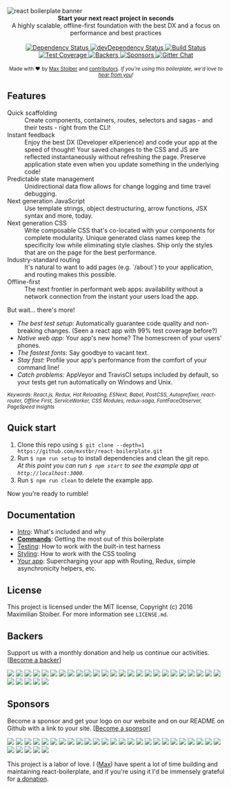 <img src="https://raw.githubusercontent.com/mxstbr/react-boilerplate-brand/master/assets/banner-metal.jpg" alt="react boilerplate banner" align="center" />

<br />

<div align="center"><strong>Start your next react project in seconds</strong></div>
<div align="center">A highly scalable, offline-first foundation with the best DX and a focus on performance and best practices</div>

<br />

<div align="center">
  <!-- Dependency Status -->
  <a href="https://david-dm.org/mxstbr/react-boilerplate">
    <img src="https://david-dm.org/mxstbr/react-boilerplate.svg" alt="Dependency Status" />
  </a>
  <!-- devDependency Status -->
  <a href="https://david-dm.org/mxstbr/react-boilerplate#info=devDependencies">
    <img src="https://david-dm.org/mxstbr/react-boilerplate/dev-status.svg" alt="devDependency Status" />
  </a>
  <!-- Build Status -->
  <a href="https://travis-ci.org/mxstbr/react-boilerplate">
    <img src="https://travis-ci.org/mxstbr/react-boilerplate.svg" alt="Build Status" />
  </a>
  <!-- Test Coverage -->
  <a href="https://coveralls.io/r/mxstbr/react-boilerplate">
    <img src="https://coveralls.io/repos/github/mxstbr/react-boilerplate/badge.svg" alt="Test Coverage" />
  </a>
    <!-- Backers -->
  <a href="#backers">
    <img src="https://opencollective.com/react-boilerplate/backers/badge.svg" alt="Backers" />
  </a>
      <!-- Sponsors -->
  <a href="#sponsors">
    <img src="https://opencollective.com/react-boilerplate/sponsors/badge.svg" alt="Sponsors" />
  </a>
  <!-- Gitter -->
  <a href="https://gitter.im/mxstbr/react-boilerplate">
    <img src="https://camo.githubusercontent.com/54dc79dc7da6b76b17bc8013342da9b4266d993c/68747470733a2f2f6261646765732e6769747465722e696d2f6d78737462722f72656163742d626f696c6572706c6174652e737667" alt="Gitter Chat" />
  </a>
</div>

<br />

<div align="center">
  <sub>Made with ❤︎ by <a href="https://twitter.com/mxstbr">Max Stoiber</a> and <a href="https://github.com/mxstbr/react-boilerplate/graphs/contributors">contributors</a>. <i>If you're using this boilerplate, we'd love to <a href="https://github.com/mxstbr/react-boilerplate/issues/115">hear from you</a>!</i></sub>
</div>

## Features

<dl>
  <dt>Quick scaffolding</dt>
  <dd>Create components, containers, routes, selectors and sagas - and their tests - right from the CLI!</dd>

  <dt>Instant feedback</dt>
  <dd>Enjoy the best DX (Developer eXperience) and code your app at the speed of thought! Your saved changes to the CSS and JS are reflected instantaneously without refreshing the page. Preserve application state even when you update something in the underlying code!</dd>

  <dt>Predictable state management</dt>
  <dd>Unidirectional data flow allows for change logging and time travel debugging.</dd>

  <dt>Next generation JavaScript</dt>
  <dd>Use template strings, object destructuring, arrow functions, JSX syntax and more, today.</dd>

  <dt>Next generation CSS</dt>
  <dd>Write composable CSS that's co-located with your components for complete modularity. Unique generated class names keep the specificity low while eliminating style clashes. Ship only the styles that are on the page for the best performance.</dd>

  <dt>Industry-standard routing</dt>
  <dd>It's natural to want to add pages (e.g. `/about`) to your application, and routing makes this possible.</dd>

  <dt>Offline-first</dt>
  <dd>The next frontier in performant web apps: availability without a network connection from the instant your users load the app.</dd>
</dl>

But wait... there's more!

  - *The best test setup:* Automatically guarantee code quality and non-breaking
    changes. (Seen a react app with 99% test coverage before?)
  - *Native web app:* Your app's new home? The homescreen of your users' phones.
  - *The fastest fonts:* Say goodbye to vacant text.
  - *Stay fast*: Profile your app's performance from the comfort of your command
    line!
  - *Catch problems:* AppVeyor and TravisCI setups included by default, so your
    tests get run automatically on Windows and Unix.

<sub><i>Keywords: React.js, Redux, Hot Reloading, ESNext, Babel, PostCSS, Autoprefixer, react-router, Offline First, ServiceWorker, CSS Modules, redux-saga, FontFaceObserver, PageSpeed Insights</i></sub>

## Quick start

1. Clone this repo using `$ git clone --depth=1 https://github.com/mxstbr/react-boilerplate.git`
1. Run `$ npm run setup` to install dependencies and clean the git repo.<br />
   *At this point you can run `$ npm start` to see the example app at `http://localhost:3000`.*
1. Run `$ npm run clean` to delete the example app.

Now you're ready to rumble!

## Documentation

- [Intro](docs/general): What's included and why
- [**Commands**](docs/general/commands.md): Getting the most out of this boilerplate
- [Testing](docs/testing): How to work with the built-in test harness
- [Styling](docs/css): How to work with the CSS tooling
- [Your app](docs/js): Supercharging your app with Routing, Redux, simple
  asynchronicity helpers, etc.

## License

This project is licensed under the MIT license, Copyright (c) 2016 Maximilian
Stoiber. For more information see `LICENSE.md`.

## Backers

Support us with a monthly donation and help us continue our activities. [[Become a backer](https://opencollective.com/react-boilerplate#backer)]

<a href="https://opencollective.com/react-boilerplate/backer/0/website" target="_blank"><img src="https://opencollective.com/react-boilerplate/backer/0/avatar.svg"></a>
<a href="https://opencollective.com/react-boilerplate/backer/1/website" target="_blank"><img src="https://opencollective.com/react-boilerplate/backer/1/avatar.svg"></a>
<a href="https://opencollective.com/react-boilerplate/backer/2/website" target="_blank"><img src="https://opencollective.com/react-boilerplate/backer/2/avatar.svg"></a>
<a href="https://opencollective.com/react-boilerplate/backer/3/website" target="_blank"><img src="https://opencollective.com/react-boilerplate/backer/3/avatar.svg"></a>
<a href="https://opencollective.com/react-boilerplate/backer/4/website" target="_blank"><img src="https://opencollective.com/react-boilerplate/backer/4/avatar.svg"></a>
<a href="https://opencollective.com/react-boilerplate/backer/5/website" target="_blank"><img src="https://opencollective.com/react-boilerplate/backer/5/avatar.svg"></a>
<a href="https://opencollective.com/react-boilerplate/backer/6/website" target="_blank"><img src="https://opencollective.com/react-boilerplate/backer/6/avatar.svg"></a>
<a href="https://opencollective.com/react-boilerplate/backer/7/website" target="_blank"><img src="https://opencollective.com/react-boilerplate/backer/7/avatar.svg"></a>
<a href="https://opencollective.com/react-boilerplate/backer/8/website" target="_blank"><img src="https://opencollective.com/react-boilerplate/backer/8/avatar.svg"></a>
<a href="https://opencollective.com/react-boilerplate/backer/9/website" target="_blank"><img src="https://opencollective.com/react-boilerplate/backer/9/avatar.svg"></a>
<a href="https://opencollective.com/react-boilerplate/backer/10/website" target="_blank"><img src="https://opencollective.com/react-boilerplate/backer/10/avatar.svg"></a>
<a href="https://opencollective.com/react-boilerplate/backer/11/website" target="_blank"><img src="https://opencollective.com/react-boilerplate/backer/11/avatar.svg"></a>
<a href="https://opencollective.com/react-boilerplate/backer/12/website" target="_blank"><img src="https://opencollective.com/react-boilerplate/backer/12/avatar.svg"></a>
<a href="https://opencollective.com/react-boilerplate/backer/13/website" target="_blank"><img src="https://opencollective.com/react-boilerplate/backer/13/avatar.svg"></a>
<a href="https://opencollective.com/react-boilerplate/backer/14/website" target="_blank"><img src="https://opencollective.com/react-boilerplate/backer/14/avatar.svg"></a>
<a href="https://opencollective.com/react-boilerplate/backer/15/website" target="_blank"><img src="https://opencollective.com/react-boilerplate/backer/15/avatar.svg"></a>
<a href="https://opencollective.com/react-boilerplate/backer/16/website" target="_blank"><img src="https://opencollective.com/react-boilerplate/backer/16/avatar.svg"></a>
<a href="https://opencollective.com/react-boilerplate/backer/17/website" target="_blank"><img src="https://opencollective.com/react-boilerplate/backer/17/avatar.svg"></a>
<a href="https://opencollective.com/react-boilerplate/backer/18/website" target="_blank"><img src="https://opencollective.com/react-boilerplate/backer/18/avatar.svg"></a>
<a href="https://opencollective.com/react-boilerplate/backer/19/website" target="_blank"><img src="https://opencollective.com/react-boilerplate/backer/19/avatar.svg"></a>
<a href="https://opencollective.com/react-boilerplate/backer/20/website" target="_blank"><img src="https://opencollective.com/react-boilerplate/backer/20/avatar.svg"></a>
<a href="https://opencollective.com/react-boilerplate/backer/21/website" target="_blank"><img src="https://opencollective.com/react-boilerplate/backer/21/avatar.svg"></a>
<a href="https://opencollective.com/react-boilerplate/backer/22/website" target="_blank"><img src="https://opencollective.com/react-boilerplate/backer/22/avatar.svg"></a>
<a href="https://opencollective.com/react-boilerplate/backer/23/website" target="_blank"><img src="https://opencollective.com/react-boilerplate/backer/23/avatar.svg"></a>
<a href="https://opencollective.com/react-boilerplate/backer/24/website" target="_blank"><img src="https://opencollective.com/react-boilerplate/backer/24/avatar.svg"></a>
<a href="https://opencollective.com/react-boilerplate/backer/25/website" target="_blank"><img src="https://opencollective.com/react-boilerplate/backer/25/avatar.svg"></a>
<a href="https://opencollective.com/react-boilerplate/backer/26/website" target="_blank"><img src="https://opencollective.com/react-boilerplate/backer/26/avatar.svg"></a>
<a href="https://opencollective.com/react-boilerplate/backer/27/website" target="_blank"><img src="https://opencollective.com/react-boilerplate/backer/27/avatar.svg"></a>
<a href="https://opencollective.com/react-boilerplate/backer/28/website" target="_blank"><img src="https://opencollective.com/react-boilerplate/backer/28/avatar.svg"></a>
<a href="https://opencollective.com/react-boilerplate/backer/29/website" target="_blank"><img src="https://opencollective.com/react-boilerplate/backer/29/avatar.svg"></a>


## Sponsors

Become a sponsor and get your logo on our website  and on our README on Github with a link to your site. [[Become a sponsor](https://opencollective.com/react-boilerplate#sponsor)]

<a href="https://opencollective.com/react-boilerplate/sponsor/0/website" target="_blank"><img src="https://opencollective.com/react-boilerplate/sponsor/0/avatar.svg"></a>
<a href="https://opencollective.com/react-boilerplate/sponsor/1/website" target="_blank"><img src="https://opencollective.com/react-boilerplate/sponsor/1/avatar.svg"></a>
<a href="https://opencollective.com/react-boilerplate/sponsor/2/website" target="_blank"><img src="https://opencollective.com/react-boilerplate/sponsor/2/avatar.svg"></a>
<a href="https://opencollective.com/react-boilerplate/sponsor/3/website" target="_blank"><img src="https://opencollective.com/react-boilerplate/sponsor/3/avatar.svg"></a>
<a href="https://opencollective.com/react-boilerplate/sponsor/4/website" target="_blank"><img src="https://opencollective.com/react-boilerplate/sponsor/4/avatar.svg"></a>
<a href="https://opencollective.com/react-boilerplate/sponsor/5/website" target="_blank"><img src="https://opencollective.com/react-boilerplate/sponsor/5/avatar.svg"></a>
<a href="https://opencollective.com/react-boilerplate/sponsor/6/website" target="_blank"><img src="https://opencollective.com/react-boilerplate/sponsor/6/avatar.svg"></a>
<a href="https://opencollective.com/react-boilerplate/sponsor/7/website" target="_blank"><img src="https://opencollective.com/react-boilerplate/sponsor/7/avatar.svg"></a>
<a href="https://opencollective.com/react-boilerplate/sponsor/8/website" target="_blank"><img src="https://opencollective.com/react-boilerplate/sponsor/8/avatar.svg"></a>
<a href="https://opencollective.com/react-boilerplate/sponsor/9/website" target="_blank"><img src="https://opencollective.com/react-boilerplate/sponsor/9/avatar.svg"></a>
<a href="https://opencollective.com/react-boilerplate/sponsor/10/website" target="_blank"><img src="https://opencollective.com/react-boilerplate/sponsor/10/avatar.svg"></a>
<a href="https://opencollective.com/react-boilerplate/sponsor/11/website" target="_blank"><img src="https://opencollective.com/react-boilerplate/sponsor/11/avatar.svg"></a>
<a href="https://opencollective.com/react-boilerplate/sponsor/12/website" target="_blank"><img src="https://opencollective.com/react-boilerplate/sponsor/12/avatar.svg"></a>
<a href="https://opencollective.com/react-boilerplate/sponsor/13/website" target="_blank"><img src="https://opencollective.com/react-boilerplate/sponsor/13/avatar.svg"></a>
<a href="https://opencollective.com/react-boilerplate/sponsor/14/website" target="_blank"><img src="https://opencollective.com/react-boilerplate/sponsor/14/avatar.svg"></a>
<a href="https://opencollective.com/react-boilerplate/sponsor/15/website" target="_blank"><img src="https://opencollective.com/react-boilerplate/sponsor/15/avatar.svg"></a>
<a href="https://opencollective.com/react-boilerplate/sponsor/16/website" target="_blank"><img src="https://opencollective.com/react-boilerplate/sponsor/16/avatar.svg"></a>
<a href="https://opencollective.com/react-boilerplate/sponsor/17/website" target="_blank"><img src="https://opencollective.com/react-boilerplate/sponsor/17/avatar.svg"></a>
<a href="https://opencollective.com/react-boilerplate/sponsor/18/website" target="_blank"><img src="https://opencollective.com/react-boilerplate/sponsor/18/avatar.svg"></a>
<a href="https://opencollective.com/react-boilerplate/sponsor/19/website" target="_blank"><img src="https://opencollective.com/react-boilerplate/sponsor/19/avatar.svg"></a>
<a href="https://opencollective.com/react-boilerplate/sponsor/20/website" target="_blank"><img src="https://opencollective.com/react-boilerplate/sponsor/20/avatar.svg"></a>
<a href="https://opencollective.com/react-boilerplate/sponsor/21/website" target="_blank"><img src="https://opencollective.com/react-boilerplate/sponsor/21/avatar.svg"></a>
<a href="https://opencollective.com/react-boilerplate/sponsor/22/website" target="_blank"><img src="https://opencollective.com/react-boilerplate/sponsor/22/avatar.svg"></a>
<a href="https://opencollective.com/react-boilerplate/sponsor/23/website" target="_blank"><img src="https://opencollective.com/react-boilerplate/sponsor/23/avatar.svg"></a>
<a href="https://opencollective.com/react-boilerplate/sponsor/24/website" target="_blank"><img src="https://opencollective.com/react-boilerplate/sponsor/24/avatar.svg"></a>
<a href="https://opencollective.com/react-boilerplate/sponsor/25/website" target="_blank"><img src="https://opencollective.com/react-boilerplate/sponsor/25/avatar.svg"></a>
<a href="https://opencollective.com/react-boilerplate/sponsor/26/website" target="_blank"><img src="https://opencollective.com/react-boilerplate/sponsor/26/avatar.svg"></a>
<a href="https://opencollective.com/react-boilerplate/sponsor/27/website" target="_blank"><img src="https://opencollective.com/react-boilerplate/sponsor/27/avatar.svg"></a>
<a href="https://opencollective.com/react-boilerplate/sponsor/28/website" target="_blank"><img src="https://opencollective.com/react-boilerplate/sponsor/28/avatar.svg"></a>
<a href="https://opencollective.com/react-boilerplate/sponsor/29/website" target="_blank"><img src="https://opencollective.com/react-boilerplate/sponsor/29/avatar.svg"></a>


This project is a labor of love. I ([Max](https://twitter.com/mxstbr)) have
spent a lot of time building and maintaining react-boilerplate, and if you're
using it I'd be immensely grateful for [a donation](https://cash.me/$mxstbr).
